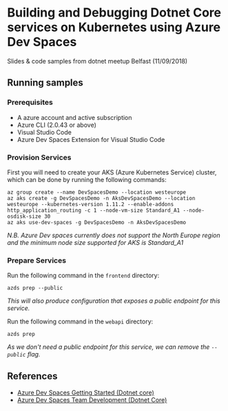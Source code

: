 
# Building and Debugging Dotnet Core services on Kubernetes using Azure Dev Spaces

Slides & code samples from dotnet meetup Belfast (11/09/2018)

## Running samples


### Prerequisites 
* A azure account and active subscription
* Azure CLI (2.0.43 or above)
* Visual Studio Code
* Azure Dev Spaces Extension for Visual Studio Code

### Provision Services
First you will need to create your AKS (Azure Kubernetes Service) cluster, which can be done by running the following commands:
```
az group create --name DevSpacesDemo --location westeurope
az aks create -g DevSpacesDemo -n AksDevSpacesDemo --location westeurope --kubernetes-version 1.11.2 --enable-addons http_application_routing -c 1 --node-vm-size Standard_A1 --node-osdisk-size 30
az aks use-dev-spaces -g DevSpacesDemo -n AksDevSpacesDemo
```

*N.B. Azure Dev spaces currently does not support the North Europe region and the minimum node size supported for AKS is Standard_A1*

### Prepare Services

Run the following command in the `frontend` directory:

```
azds prep --public
```
*This will also produce configuration that exposes a public endpoint for this service.*


Run the following command in the `webapi` directory:

```
azds prep
```
*As we don't need a public endpoint for this service, we can remove the `--public` flag.*


## References 
* [Azure Dev Spaces Getting Started (Dotnet core)](https://docs.microsoft.com/en-us/azure/dev-spaces/get-started-netcore)
* [Azure Dev Spaces Team Development (Dotnet Core)](https://docs.microsoft.com/en-us/azure/dev-spaces/team-development-netcore)
